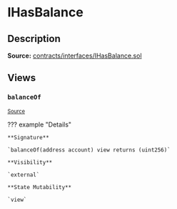 # IHasBalance

## Description

**Source:** [contracts/interfaces/IHasBalance.sol](https://github.com/Synthetixio/synthetix/tree/v2.85.0/contracts/interfaces/IHasBalance.sol)

## Views

### `balanceOf`

<sub>[Source](https://github.com/Synthetixio/synthetix/tree/v2.85.0/contracts/interfaces/IHasBalance.sol#L6)</sub>

??? example "Details"

    **Signature**

    `balanceOf(address account) view returns (uint256)`

    **Visibility**

    `external`

    **State Mutability**

    `view`

